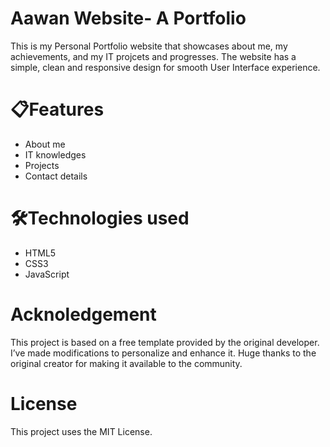 # Aawan Website- A Portfolio 
This is my Personal Portfolio website that showcases about me, my achievements, and my IT projcets and progresses. The website has a simple, clean and responsive design for smooth User Interface experience. 


# 📋Features

- About me
- IT knowledges
- Projects
- Contact details

# 🛠️Technologies used

- HTML5
- CSS3
- JavaScript

# Acknoledgement
This project is based on a free template provided by the original developer. I’ve made modifications to personalize and enhance it. Huge thanks to the original creator for making it available to the community.

# License
This project uses the MIT License.


